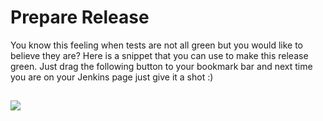Prepare Release
============

You know this feeling when tests are not all green but you would like to believe they are? Here is a snippet that you can use to make this release green. Just drag the following button to your bookmark bar and next time you are on your Jenkins page just give it a shot :)

 <h2><a href='javascript:(function() {
        $$("img[alt=\"Failed\"]").each(function(item){item.src=$$("img[alt=\"Success\"]").first().src});
        $$("img[alt=\"Pending\"]").each(function(item){item.src=$$("img[alt=\"Success\"]").first().src});
        $$("img[alt=\"Disabled\"]").each(function(item){item.src=$$("img[alt=\"Success\"]").first().src});
        $$("img[alt=\"Aborted\"]").each(function(item){item.src=$$("img[alt=\"Success\"]").first().src});
        $$("img[alt=\"In progress\"]").each(function(item){item.src=$$("img[alt=\"Success\"]").first().src});
        $$("img[alt=\"Unstable\"]").each(function(item){item.src=$$("img[alt=\"Success\"]").first().src});
        }())
        '><img src="https://raw.github.com/toomasr/prep-release/master/prepare-release.png"/></a></h2>
